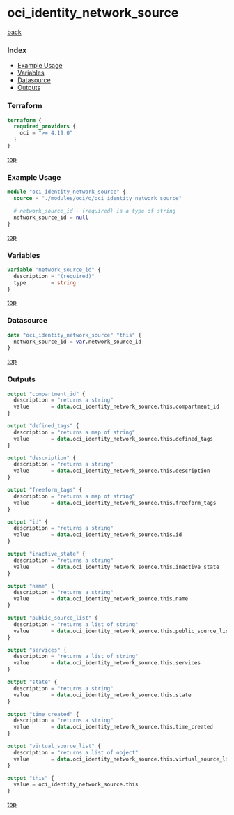 # oci_identity_network_source

[back](../oci.md)

### Index

- [Example Usage](#example-usage)
- [Variables](#variables)
- [Datasource](#datasource)
- [Outputs](#outputs)

### Terraform

```terraform
terraform {
  required_providers {
    oci = ">= 4.19.0"
  }
}
```

[top](#index)

### Example Usage

```terraform
module "oci_identity_network_source" {
  source = "./modules/oci/d/oci_identity_network_source"

  # network_source_id - (required) is a type of string
  network_source_id = null
}
```

[top](#index)

### Variables

```terraform
variable "network_source_id" {
  description = "(required)"
  type        = string
}
```

[top](#index)

### Datasource

```terraform
data "oci_identity_network_source" "this" {
  network_source_id = var.network_source_id
}
```

[top](#index)

### Outputs

```terraform
output "compartment_id" {
  description = "returns a string"
  value       = data.oci_identity_network_source.this.compartment_id
}

output "defined_tags" {
  description = "returns a map of string"
  value       = data.oci_identity_network_source.this.defined_tags
}

output "description" {
  description = "returns a string"
  value       = data.oci_identity_network_source.this.description
}

output "freeform_tags" {
  description = "returns a map of string"
  value       = data.oci_identity_network_source.this.freeform_tags
}

output "id" {
  description = "returns a string"
  value       = data.oci_identity_network_source.this.id
}

output "inactive_state" {
  description = "returns a string"
  value       = data.oci_identity_network_source.this.inactive_state
}

output "name" {
  description = "returns a string"
  value       = data.oci_identity_network_source.this.name
}

output "public_source_list" {
  description = "returns a list of string"
  value       = data.oci_identity_network_source.this.public_source_list
}

output "services" {
  description = "returns a list of string"
  value       = data.oci_identity_network_source.this.services
}

output "state" {
  description = "returns a string"
  value       = data.oci_identity_network_source.this.state
}

output "time_created" {
  description = "returns a string"
  value       = data.oci_identity_network_source.this.time_created
}

output "virtual_source_list" {
  description = "returns a list of object"
  value       = data.oci_identity_network_source.this.virtual_source_list
}

output "this" {
  value = oci_identity_network_source.this
}
```

[top](#index)